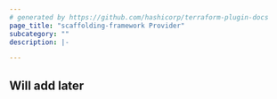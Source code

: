 ```yaml
---
# generated by https://github.com/hashicorp/terraform-plugin-docs
page_title: "scaffolding-framework Provider"
subcategory: ""
description: |-

---
```


## Will add later